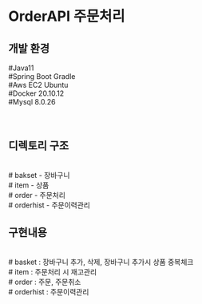 # OrderAPI 주문처리
<h2> 개발 환경</h2>
#Java11<br>
#Spring Boot Gradle<br>
#Aws EC2 Ubuntu <br>
#Docker 20.10.12 <br>
#Mysql 8.0.26<br>
<br><br>

<h2>디렉토리 구조</h2> <br>
# bakset  - 장바구니  <br>
# item - 상품 <br>
# order - 주문처리 <br>
# orderhist - 주문이력관리 <br>

<h2> 구현내용 </h2> <br>
# basket : 장바구니 추가, 삭제, 장바구니 추가시 상품 중복체크 <br>
# item : 주문처리 시 재고관리 <br>
# order : 주문, 주문취소 <br>
# orderhist : 주문이력관리 <br>
  
